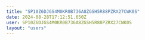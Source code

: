 ```yaml
---
title: "SP10Z6DJGS4M0KR0B736A8ZGSH5R88PZRX27CWK0S"
date: 2024-08-28T17:12:51.650Z
user: SP10Z6DJGS4M0KR0B736A8ZGSH5R88PZRX27CWK0S
layout: "users"
---
```

    
